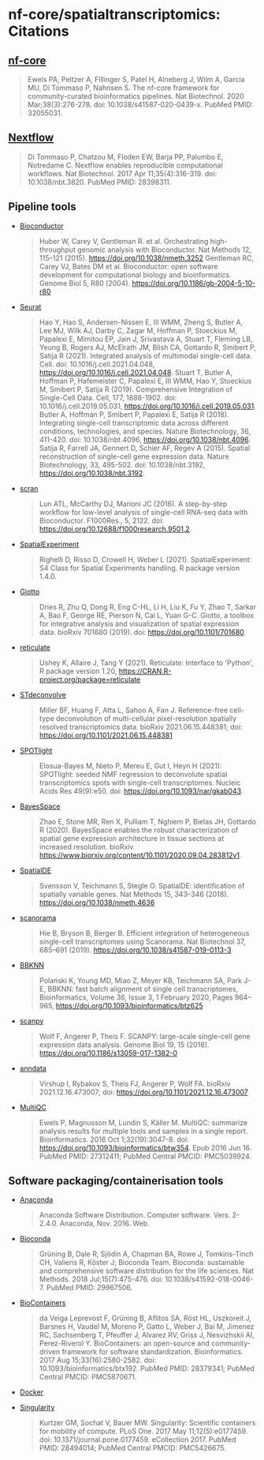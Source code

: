 # nf-core/spatialtranscriptomics: Citations

## [nf-core](https://pubmed.ncbi.nlm.nih.gov/32055031/)

> Ewels PA, Peltzer A, Fillinger S, Patel H, Alneberg J, Wilm A, Garcia MU, Di Tommaso P, Nahnsen S. The nf-core framework for community-curated bioinformatics pipelines. Nat Biotechnol. 2020 Mar;38(3):276-278. doi: 10.1038/s41587-020-0439-x. PubMed PMID: 32055031.

## [Nextflow](https://pubmed.ncbi.nlm.nih.gov/28398311/)

> Di Tommaso P, Chatzou M, Floden EW, Barja PP, Palumbo E, Notredame C. Nextflow enables reproducible computational workflows. Nat Biotechnol. 2017 Apr 11;35(4):316-319. doi: 10.1038/nbt.3820. PubMed PMID: 28398311.

## Pipeline tools

- [Bioconductor](https://www.bioconductor.org/)

  > Huber W, Carey V, Gentleman R. et al. Orchestrating high-throughput genomic analysis with Bioconductor. Nat Methods 12, 115–121 (2015). <https://doi.org/10.1038/nmeth.3252>
  > Gentleman RC, Carey VJ, Bates DM et al. Bioconductor: open software development for computational biology and bioinformatics. Genome Biol 5, R80 (2004). <https://doi.org/10.1186/gb-2004-5-10-r80>

- [Seurat](https://satijalab.org/seurat/)

  > Hao Y, Hao S, Andersen-Nissen E, III WMM, Zheng S, Butler A, Lee MJ, Wilk AJ, Darby C, Zagar M, Hoffman P, Stoeckius M, Papalexi E, Mimitou EP, Jain J, Srivastava A, Stuart T, Fleming LB, Yeung B, Rogers AJ, McElrath JM, Blish CA, Gottardo R, Smibert P, Satija R (2021). Integrated analysis of multimodal single-cell data. Cell. doi: 10.1016/j.cell.2021.04.048, <https://doi.org/10.1016/j.cell.2021.04.048>.
  > Stuart T, Butler A, Hoffman P, Hafemeister C, Papalexi E, III WMM, Hao Y, Stoeckius M, Smibert P, Satija R (2019). Comprehensive Integration of Single-Cell Data. Cell, 177, 1888-1902. doi: 10.1016/j.cell.2019.05.031, <https://doi.org/10.1016/j.cell.2019.05.031>.
  > Butler A, Hoffman P, Smibert P, Papalexi E, Satija R (2018). Integrating single-cell transcriptomic data across different conditions, technologies, and species. Nature Biotechnology, 36, 411-420. doi: 10.1038/nbt.4096, <https://doi.org/10.1038/nbt.4096>.
  > Satija R, Farrell JA, Gennert D, Schier AF, Regev A (2015). Spatial reconstruction of single-cell gene expression data. Nature Biotechnology, 33, 495-502. doi: 10.1038/nbt.3192, <https://doi.org/10.1038/nbt.3192>.

- [scran](https://doi.org/doi:10.18129/B9.bioc.scran)

  > Lun ATL, McCarthy DJ, Marioni JC (2016). A step-by-step workflow for low-level analysis of single-cell RNA-seq data with Bioconductor. F1000Res., 5, 2122. doi: <https://doi.org/10.12688/f1000research.9501.2>.

- [SpatialExperiment](https://doi.org/doi:10.18129/B9.bioc.SpatialExperiment)

  > Righelli D, Risso D, Crowell H, Weber L (2021). SpatialExperiment: S4 Class for Spatial Experiments handling. R package version 1.4.0.

- [Giotto](https://rubd.github.io/Giotto_site/)

  > Dries R, Zhu Q, Dong R, Eng C-HL, Li H, Liu K, Fu Y, Zhao T, Sarkar A, Bao F, George RE, Pierson N, Cai L, Yuan G-C. Giotto, a toolbox for integrative analysis and visualization of spatial expression data. bioRxiv 701680 (2019). doi: <https://doi.org/10.1101/701680>.

- [reticulate](https://github.com/rstudio/reticulate/)

  > Ushey K, Allaire J, Tang Y (2021). Reticulate: Interface to 'Python', R package version 1.20, <https://CRAN.R-project.org/package=reticulate>

- [STdeconvolve](https://jef.works/STdeconvolve/)

  > Miller BF, Huang F, Atta L, Sahoo A, Fan J. Reference-free cell-type deconvolution of multi-cellular pixel-resolution spatially resolved transcriptomics data. bioRxiv 2021.06.15.448381; doi: <https://doi.org/10.1101/2021.06.15.448381>

- [SPOTlight](https://github.com/MarcElosua/SPOTlight)

  > Elosua-Bayes M, Nieto P, Mereu E, Gut I, Heyn H (2021): SPOTlight: seeded NMF regression to deconvolute spatial transcriptomics spots with single-cell transcriptomes. Nucleic Acids Res 49(9):e50. doi: <https://doi.org/10.1093/nar/gkab043>.

- [BayesSpace](https://github.com/edward130603/BayesSpace)

  > Zhao E, Stone MR, Ren X, Pulliam T, Nghiem P, Bielas JH, Gottardo R (2020). BayesSpace enables the robust characterization of spatial gene expression architecture in tissue sections at increased resolution. bioRxiv. <https://www.biorxiv.org/content/10.1101/2020.09.04.283812v1>.

- [SpatialDE](https://github.com/Teichlab/SpatialDE)

  > Svensson V, Teichmann S, Stegle O. SpatialDE: identification of spatially variable genes. Nat Methods 15, 343–346 (2018). <https://doi.org/10.1038/nmeth.4636>

- [scanorama](https://github.com/brianhie/scanorama)

  > Hie B, Bryson B, Berger B. Efficient integration of heterogeneous single-cell transcriptomes using Scanorama. Nat Biotechnol 37, 685–691 (2019). <https://doi.org/10.1038/s41587-019-0113-3>

- [BBKNN](https://github.com/Teichlab/bbknn)

  > Polański K, Young MD, Miao Z, Meyer KB, Teichmann SA, Park J-E, BBKNN: fast batch alignment of single cell transcriptomes, Bioinformatics, Volume 36, Issue 3, 1 February 2020, Pages 964–965, <https://doi.org/10.1093/bioinformatics/btz625>

- [scanpy](https://github.com/theislab/scanpy)

  > Wolf F, Angerer P, Theis F. SCANPY: large-scale single-cell gene expression data analysis. Genome Biol 19, 15 (2018). <https://doi.org/10.1186/s13059-017-1382-0>

- [anndata](https://github.com/theislab/anndata)

  > Virshup I, Rybakov S, Theis FJ, Angerer P, Wolf FA. bioRxiv 2021.12.16.473007; doi: <https://doi.org/10.1101/2021.12.16.473007>

- [MultiQC](https://pubmed.ncbi.nlm.nih.gov/27312411/)
  > Ewels P, Magnusson M, Lundin S, Käller M. MultiQC: summarize analysis results for multiple tools and samples in a single report. Bioinformatics. 2016 Oct 1;32(19):3047-8. doi: <https://doi.org/10.1093/bioinformatics/btw354>. Epub 2016 Jun 16. PubMed PMID: 27312411; PubMed Central PMCID: PMC5039924.

## Software packaging/containerisation tools

- [Anaconda](https://anaconda.com)

  > Anaconda Software Distribution. Computer software. Vers. 2-2.4.0. Anaconda, Nov. 2016. Web.

- [Bioconda](https://pubmed.ncbi.nlm.nih.gov/29967506/)

  > Grüning B, Dale R, Sjödin A, Chapman BA, Rowe J, Tomkins-Tinch CH, Valieris R, Köster J; Bioconda Team. Bioconda: sustainable and comprehensive software distribution for the life sciences. Nat Methods. 2018 Jul;15(7):475-476. doi: 10.1038/s41592-018-0046-7. PubMed PMID: 29967506.

- [BioContainers](https://pubmed.ncbi.nlm.nih.gov/28379341/)

  > da Veiga Leprevost F, Grüning B, Aflitos SA, Röst HL, Uszkoreit J, Barsnes H, Vaudel M, Moreno P, Gatto L, Weber J, Bai M, Jimenez RC, Sachsenberg T, Pfeuffer J, Alvarez RV, Griss J, Nesvizhskii AI, Perez-Riverol Y. BioContainers: an open-source and community-driven framework for software standardization. Bioinformatics. 2017 Aug 15;33(16):2580-2582. doi: 10.1093/bioinformatics/btx192. PubMed PMID: 28379341; PubMed Central PMCID: PMC5870671.

- [Docker](https://dl.acm.org/doi/10.5555/2600239.2600241)

- [Singularity](https://pubmed.ncbi.nlm.nih.gov/28494014/)
  > Kurtzer GM, Sochat V, Bauer MW. Singularity: Scientific containers for mobility of compute. PLoS One. 2017 May 11;12(5):e0177459. doi: 10.1371/journal.pone.0177459. eCollection 2017. PubMed PMID: 28494014; PubMed Central PMCID: PMC5426675.
